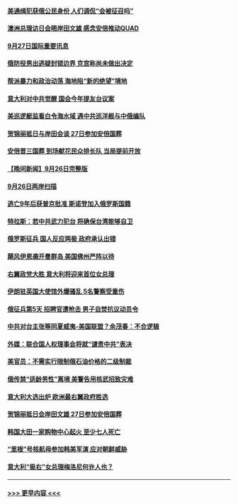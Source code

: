 #### [美通缉犯获俄公民身份 人们调侃“会被征召吗”](../pages/prog202/a103537934.md?t=09271901) 
#### [澳洲总理访日会晤岸田文雄 感念安倍推动QUAD](../pages/prog202/a103537916.md?t=09271901) 
#### [9月27日国际重要讯息](../pages/prog202/a103537914.md?t=09271901) 
#### [俄防役男出逃疑封锁边界 克宫称尚未做出决定](../pages/prog202/a103537838.md?t=09271901) 
#### [帮派暴力和政治动荡 海地陷“新的绝望”境地](../pages/prog202/a103537824.md?t=09271901) 
#### [意大利对中共觉醒 国会今年提友台议案](../pages/prog202/a103537742.md?t=09271901) 
#### [美巡逻艇监看白令海水域 遇中共巡洋舰与中俄编队](../pages/prog202/a103537808.md?t=09271901) 
#### [贺锦丽抵日与岸田会谈 27日参加安倍国葬](../pages/prog202/a103537754.md?t=09271901) 
#### [安倍晋三国葬 到场献花民众排长队 当局提前开放](../pages/prog202/a103537068.md?t=09271901) 
#### [【晚间新闻】9月26日完整版](../pages/prog202/a103537673.md?t=09271901) 
#### [9月26日两岸扫描](../pages/prog202/a103537556.md?t=09271901) 
#### [逃亡9年后获普京批准 斯诺登加入俄罗斯国籍](../pages/prog202/a103537545.md?t=09271901) 
#### [特拉斯：若中共武力犯台 将确保台湾能够自卫](../pages/prog202/a103537549.md?t=09271901) 
#### [俄罗斯征兵 国人反应两极 政府承认出错](../pages/prog202/a103537555.md?t=09271901) 
#### [飓风伊恩袭开曼群岛 美国佛州严阵以待](../pages/prog202/a103537547.md?t=09271901) 
#### [右翼政党大胜 意大利将迎来首位女总理](../pages/prog202/a103537543.md?t=09271901) 
#### [伊朗驻英国大使馆外爆骚乱 5名警察受重伤](../pages/prog202/a103537482.md?t=09271901) 
#### [俄征兵第5天 招聘官遭枪击 男子自焚抗议动员令](../pages/prog202/a103537389.md?t=09271901) 
#### [中共对台主张等同夏威夷-美国联盟？余茂春：不合逻辑](../pages/prog202/a103537417.md?t=09271901) 
#### [外媒：联合国人权理事会将就“谴责中共”表决](../pages/prog202/a103537403.md?t=09271901) 
#### [美官员：不需实行限制俄石油价格的二级制裁](../pages/prog202/a103537295.md?t=09271901) 
#### [俄传禁“适龄男性”离境 美警告用核武招致灾难](../pages/prog202/a103537335.md?t=09271901) 
#### [意大利大选出炉 欧洲最右翼政府胜选](../pages/prog202/a103537326.md?t=09271901) 
#### [贺锦丽抵日会岸田文雄 27日参加安倍国葬](../pages/prog202/a103537324.md?t=09271901) 
#### [韩国大田一家购物中心起火 至少七人死亡](../pages/prog202/a103537322.md?t=09271901) 
#### [“里根”号核航母参加韩美军演 应对朝鲜威胁](../pages/prog202/a103537321.md?t=09271901) 
#### [意大利“极右”女总理梅洛尼何许人也？](../pages/prog202/a103537195.md?t=09271901) 

----
#### [ >>> 更早内容 <<< ](../indexes/prog202-earlier.md)
